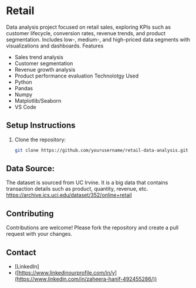 # Retail
Data analysis project focused on retail sales, exploring KPIs such as customer lifecycle, conversion rates, revenue trends, and product segmentation. Includes low-, medium-, and high-priced data segments with visualizations and dashboards.
Features
- Sales trend analysis
- Customer segmentation
- Revenue growth analysis
- Product performance evaluation
Technolotgy Used
- Python
- Pandas
- Numpy
- Matplotlib/Seaborn
- VS Code
## Setup Instructions
1. Clone the repository:
   ```bash
   git clone https://github.com/yourusername/retail-data-analysis.git
## Data Source: 
The dataset is sourced from UC Irvine. It is a big data that contains transaction details such as product, quantity, revenue, etc.
https://archive.ics.uci.edu/dataset/352/online+retail
## Contributing
Contributions are welcome! Please fork the repository and create a pull request with your changes.
## Contact
- [LinkedIn]
- ([https://www.linkedinourprofile.com/in/y](https://www.linkedin.com/in/zaheera-hanif-492455286/))
